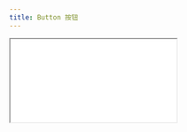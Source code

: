 ```yaml
---
title: Button 按钮
---
```


<Iframe src="//mc.fusion.design/demos/comp_groups/@alifd/next/button?theme=@alifd/theme-2@0.2.4&bgColor=%23ffffff" />
